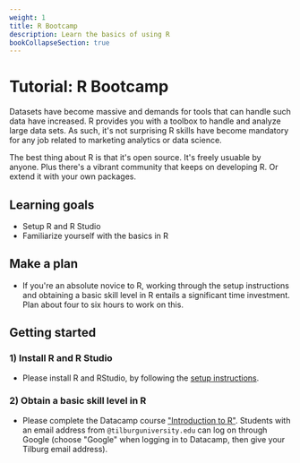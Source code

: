 ```yaml
---
weight: 1
title: R Bootcamp
description: Learn the basics of using R
bookCollapseSection: true
---
```


# Tutorial: R Bootcamp

Datasets have become massive and demands for tools that can handle such data have increased. R provides you with a toolbox to handle and analyze large data sets. As such, it's not surprising R skills have become mandatory for any job  related to marketing analytics or data science.

The best thing about R is that it's open source. It's freely usuable by anyone. Plus there's a vibrant community that keeps on developing R. Or extend it with your own packages.

## Learning goals

* Setup R and R Studio
* Familiarize yourself with the basics in R
<!--  * Read data from text files into data frames in R
  * Create and handle various data types in R (e.g., vector, matrix, dataframe)
  * Change the content of data frames (e.g., create, drop, or rename columns)
  * Filter data in data frames (e.g., by index, logical expressions, missing records, etc.)
  * Apply basic programming concepts (if-else statements, for-loop, functions )
-->
## Make a plan
- If you're an absolute novice to R, working through the setup instructions and obtaining a basic skill level in R entails a significant time investment. Plan about four to six hours to work on this.

## Getting started

### 1) Install R and R Studio
* Please install R and RStudio, by following the [setup instructions](http://tilburgsciencehub.com/setup/r/).

### 2) Obtain a basic skill level in R
* Please complete the Datacamp course ["Introduction to R"](https://www.datacamp.com/courses/free-introduction-to-r). Students with an email address from `@tilburguniversity.edu` can log on through Google (choose "Google" when logging in to Datacamp, then give your Tilburg email address).
